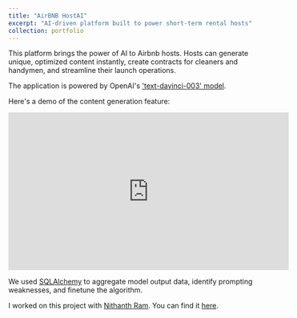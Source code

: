 ```yaml
---
title: "AirBNB HostAI"
excerpt: "AI-driven platform built to power short-term rental hosts"
collection: portfolio
---
```


This platform brings the power of AI to Airbnb hosts. Hosts can generate unique, optimized content instantly, create contracts for cleaners and handymen, and streamline their launch operations.

The application is powered by OpenAI's ['text-davinci-003' model](https://platform.openai.com/docs/models/overview).

Here's a demo of the content generation feature:

<iframe width="560" height="315" src="https://www.youtube.com/embed/oFWh0JNBZNM" title="YouTube video player" frameborder="0" allow="accelerometer; autoplay; clipboard-write; encrypted-media; gyroscope; picture-in-picture; web-share" allowfullscreen></iframe>

We used [SQLAlchemy](https://www.sqlalchemy.org/) to aggregate model output data, identify prompting weaknesses, and finetune the algorithm.

I worked on this project with [Nithanth Ram](https://github.com/Nithanth). You can find it [here](https://github.com/shahrishabh7/listing-rater-frontend).